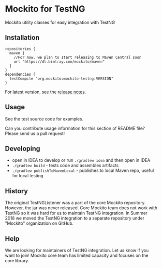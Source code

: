 # Mockito for TestNG

Mockito utility classes for easy integration with TestNG

## Installation

```Gradle
repositories {
  maven {
    //For now, we plan to start releasing to Maven Central soon
    url "https://dl.bintray.com/mockito/maven"
  }
}
dependencies {
  testCompile "org.mockito:mockito-testng:VERSION"
}
```

For latest version, see the [release notes](/docs/release-notes.md).

## Usage

See the test source code for examples.

Can you contribute usage information for this section of README file?
Please send us a pull request!

## Developing

- open in IDEA to develop or run ```./gradlew idea``` and then open in IDEA
- ```./gradlew build``` - tests code and assembles artifacts
- ```./gradlew publishToMavenLocal``` - publishes to local Maven repo, useful for local testing

## History

The original TestNGListener was a part of the core Mockito repository. However, the jar was never released. Core Mockito team does not work with TestNG so it was hard for us to maintain TestNG integration. In Summer 2018 we moved the TestNG integration to a separate repository under "Mockito" organization on GitHub.

## Help

We are looking for maintainers of TestNG integration. Let us know if you want to join! Mockito core team has limited capacity and focuses on the core library.